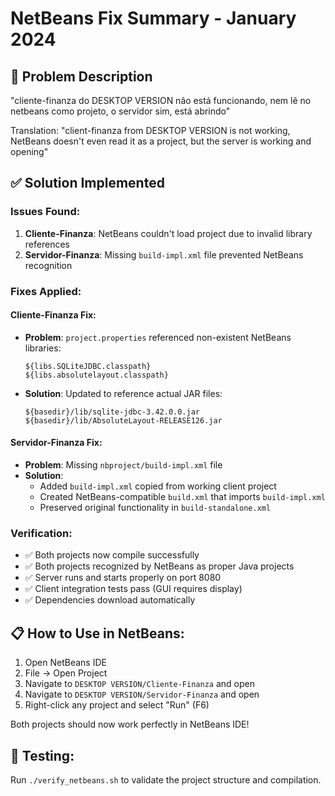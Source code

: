 # NetBeans Fix Summary - January 2024

## 🐛 Problem Description
"cliente-finanza do DESKTOP VERSION não está funcionando, nem lê no netbeans como projeto, o servidor sim, está abrindo"

Translation: "client-finanza from DESKTOP VERSION is not working, NetBeans doesn't even read it as a project, but the server is working and opening"

## ✅ Solution Implemented

### Issues Found:
1. **Cliente-Finanza**: NetBeans couldn't load project due to invalid library references
2. **Servidor-Finanza**: Missing `build-impl.xml` file prevented NetBeans recognition

### Fixes Applied:

#### Cliente-Finanza Fix:
- **Problem**: `project.properties` referenced non-existent NetBeans libraries:
  ```
  ${libs.SQLiteJDBC.classpath}
  ${libs.absolutelayout.classpath}
  ```
- **Solution**: Updated to reference actual JAR files:
  ```
  ${basedir}/lib/sqlite-jdbc-3.42.0.0.jar
  ${basedir}/lib/AbsoluteLayout-RELEASE126.jar
  ```

#### Servidor-Finanza Fix:
- **Problem**: Missing `nbproject/build-impl.xml` file
- **Solution**: 
  - Added `build-impl.xml` copied from working client project
  - Created NetBeans-compatible `build.xml` that imports `build-impl.xml`
  - Preserved original functionality in `build-standalone.xml`

### Verification:
- ✅ Both projects now compile successfully
- ✅ Both projects recognized by NetBeans as proper Java projects
- ✅ Server runs and starts properly on port 8080
- ✅ Client integration tests pass (GUI requires display)
- ✅ Dependencies download automatically

## 📋 How to Use in NetBeans:

1. Open NetBeans IDE
2. File → Open Project
3. Navigate to `DESKTOP VERSION/Cliente-Finanza` and open
4. Navigate to `DESKTOP VERSION/Servidor-Finanza` and open
5. Right-click any project and select "Run" (F6)

Both projects should now work perfectly in NetBeans IDE!

## 🧪 Testing:
Run `./verify_netbeans.sh` to validate the project structure and compilation.